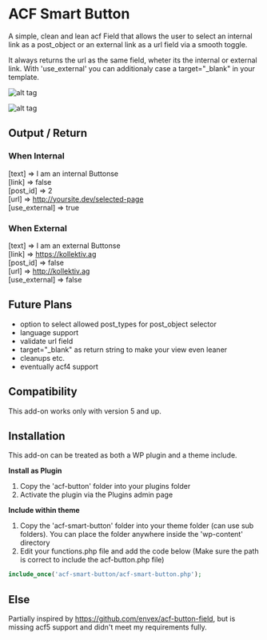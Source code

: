# ACF Smart Button

A simple, clean and lean acf Field that allows the user to select an internal link as a post_object or an external link as a url field via a smooth toggle.

It always returns the url as the same field, wheter its the internal or external link. With 'use_external' you can additionaly case a target="_blank" in your template.

![alt tag](https://cloud.githubusercontent.com/assets/2161918/11077731/e4106c2e-8801-11e5-8c71-ef265a428a3c.png)

![alt tag](https://cloud.githubusercontent.com/assets/2161918/11077733/e5643a06-8801-11e5-93f2-b99aba00e971.png)

## Output / Return

### When Internal
[text] => I am an internal Buttonse  
[link] => false  
[post_id] => 2  
[url] => http://yoursite.dev/selected-page  
[use_external] => true

### When External
[text] => I am an external Buttonse  
[link] => https://kollektiv.ag  
[post_id] => false  
[url] => http://kollektiv.ag  
[use_external] => false

## Future Plans
- option to select allowed post_types for post_object selector
- language support
- validate url field
- target="_blank" as return string to make your view even leaner
- cleanups etc.
- eventually acf4 support

## Compatibility

This add-on works only with version 5 and up.

## Installation

This add-on can be treated as both a WP plugin and a theme include.

**Install as Plugin**

1. Copy the 'acf-button' folder into your plugins folder
2. Activate the plugin via the Plugins admin page

**Include within theme**

1.	Copy the 'acf-smart-button' folder into your theme folder (can use sub folders). You can place the folder anywhere inside the 'wp-content' directory
2.	Edit your functions.php file and add the code below (Make sure the path is correct to include the acf-button.php file)

```php
include_once('acf-smart-button/acf-smart-button.php');
```

## Else

Partially inspired by https://github.com/envex/acf-button-field, but is missing acf5 support and didn't meet my requirements fully.